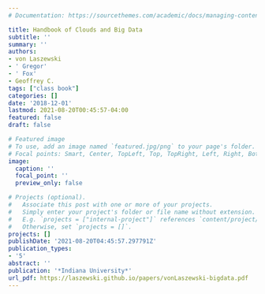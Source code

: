 ```yaml
---
# Documentation: https://sourcethemes.com/academic/docs/managing-content/

title: Handbook of Clouds and Big Data
subtitle: ''
summary: ''
authors:
- von Laszewski
- ' Gregor'
- ' Fox'
- Geoffrey C.
tags: ["class book"]
categories: []
date: '2018-12-01'
lastmod: 2021-08-20T00:45:57-04:00
featured: false
draft: false

# Featured image
# To use, add an image named `featured.jpg/png` to your page's folder.
# Focal points: Smart, Center, TopLeft, Top, TopRight, Left, Right, BottomLeft, Bottom, BottomRight.
image:
  caption: ''
  focal_point: ''
  preview_only: false

# Projects (optional).
#   Associate this post with one or more of your projects.
#   Simply enter your project's folder or file name without extension.
#   E.g. `projects = ["internal-project"]` references `content/project/deep-learning/index.md`.
#   Otherwise, set `projects = []`.
projects: []
publishDate: '2021-08-20T04:45:57.297791Z'
publication_types:
- '5'
abstract: ''
publication: '*Indiana University*'
url_pdf: https://laszewski.github.io/papers/vonLaszewski-bigdata.pdf
---
```

